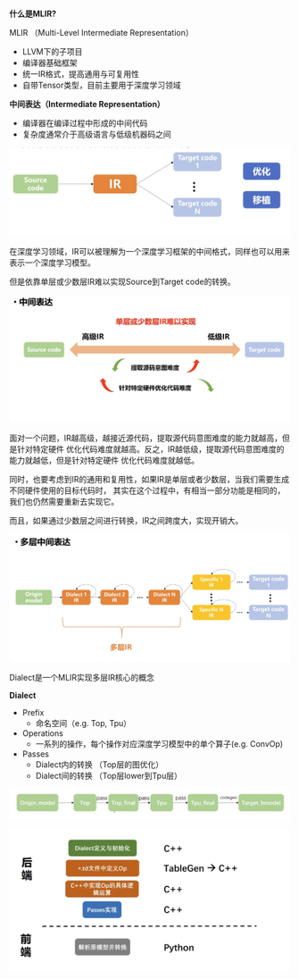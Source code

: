 # 


**什么是MLIR?**

MLIR （Multi-Level Intermediate Representation）

- LLVM下的子项目
- 编译器基础框架
- 统一IR格式，提高通用与可复用性
- 自带Tensor类型，目前主要用于深度学习领域

**中间表达（Intermediate Representation）**
- 编译器在编译过程中形成的中间代码
- 复杂度通常介于高级语言与低级机器码之间


![](./figures/03_00.png)

在深度学习领域，IR可以被理解为一个深度学习框架的中间格式，同样也可以用来表示一个深度学习模型。

但是依靠单层或少数层IR难以实现Source到Target code的转换。


![](./figures/03_01.png)

面对一个问题，IR越高级，越接近源代码，提取源代码意图难度的能力就越高，但是针对特定硬件
优化代码难度就越高。反之，IR越低级，提取源代码意图难度的能力就越低，但是针对特定硬件
优化代码难度就越低。

同时，也要考虑到IR的通用和复用性，如果IR是单层或者少数层，当我们需要生成不同硬件使用的目标代码时，
其实在这个过程中，有相当一部分功能是相同的，我们也仍然需要重新去实现它。

而且，如果通过少数层之间进行转换，IR之间跨度大，实现开销大。

![](./figures/03_02.png)

Dialect是一个MLIR实现多层IR核心的概念

**Dialect**

- Prefix
  - 命名空间（e.g. Top, Tpu）
- Operations
  - 一系列的操作，每个操作对应深度学习模型中的单个算子(e.g. ConvOp)
- Passes
  - Dialect内的转换 （Top层的图优化）
  - Dialect间的转换  （Top层lower到Tpu层）

![](./figures/03_03.png)



![](./figures/03_04.png)

